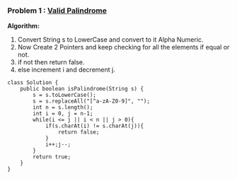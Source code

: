 ### **Problem 1 : [Valid Palindrome](https://leetcode.com/problems/valid-palindrome/description/)**

**Algorithm:** 

1. Convert String s to LowerCase and convert to it Alpha Numeric.
2. Now Create 2 Pointers and keep checking for all the elements if equal or not.
3. if not then return false.
4. else increment i and decrement j.

```
class Solution {
    public boolean isPalindrome(String s) {
        s = s.toLowerCase();
        s = s.replaceAll("[^a-zA-Z0-9]", "");
        int n = s.length();
        int i = 0, j = n-1;
        while(i <= j || i < n || j > 0){
            if(s.charAt(i) != s.charAt(j)){
                return false;
            }
            i++;j--;
        }
        return true;
    }
}
```